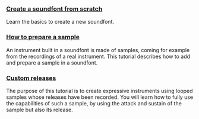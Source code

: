 ### [Create a soundfont from scratch](tutorials/create-a-soundfont-from-scratch.md)

Learn the basics to create a new soundfont.


### [How to prepare a sample](tutorials/how-to-prepare-a-sample.md)

An instrument built in a soundfont is made of samples, coming for example from the recordings of a real instrument.
This tutorial describes how to add and prepare a sample in a soundfont.


### [Custom releases](tutorials/using-custom-releases-in-an-instrument.md)

The purpose of this tutorial is to create expressive instruments using looped samples whose releases have been recorded.
You will learn how to fully use the capabilities of such a sample, by using the attack and sustain of the sample but also its release.